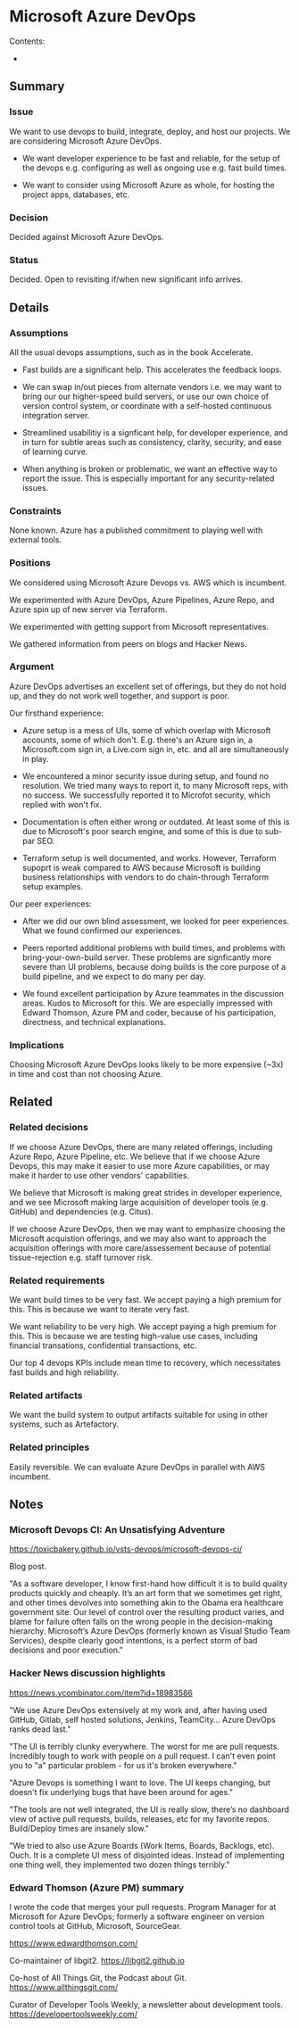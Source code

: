 # Microsoft Azure DevOps

Contents:

* [](#)


## Summary


### Issue

We want to use devops to build, integrate, deploy, and host our projects. We are considering Microsoft Azure DevOps.

  * We want developer experience to be fast and reliable, for the setup of the devops e.g. configuring as well as ongoing use e.g. fast build times.
  
  * We want to consider using Microsoft Azure as whole, for hosting the project apps, databases, etc.


### Decision

Decided against Microsoft Azure DevOps.


### Status

Decided. Open to revisiting if/when new significant info arrives.


## Details


### Assumptions

All the usual devops assumptions, such as in the book Accelerate.

  * Fast builds are a significant help. This accelerates the feedback loops.

  * We can swap in/out pieces from alternate vendors i.e. we may want to bring our our higher-speed build servers, or use our own choice of version control system, or coordinate with a self-hosted continuous integration server.
  
  * Streamlined usabilitiy is a signficant help, for developer experience, and in turn for subtle areas such as consistency, clarity, security, and ease of learning curve.

  * When anything is broken or problematic, we want an effective way to report the issue. This is especially important for any security-related issues.


### Constraints

None known. Azure has a published commitment to playing well with external tools.


### Positions

We considered using Microsoft Azure Devops vs. AWS which is incumbent.

We experimented with Azure DevOps, Azure Pipelines, Azure Repo, and Azure spin up of new server via Terraform.

We experimented with getting support from Microsoft representatives.

We gathered information from peers on blogs and Hacker News.


### Argument

Azure DevOps advertises an excellent set of offerings, but they do not hold up, and they do not work well together, and support is poor.

Our firsthand experience:

  * Azure setup is a mess of UIs, some of which overlap with Microsoft accounts, some of which don't. E.g. there's an Azure sign in, a Microsoft.com sign in, a Live.com sign in, etc. and all are simultaneously in play.

  * We encountered a minor security issue during setup, and found no resolution. We tried many ways to report it, to many Microsoft reps, with no success. We successfully reported it to Microfot security, which replied with won't fix.

  * Documentation is often either wrong or outdated. At least some of this is due to Microsoft's poor search engine, and some of this is due to sub-par SEO.
  
  * Terraform setup is well documented, and works. However, Terraform supoprt is weak compared to AWS because Microsoft is building business relationships with vendors to do chain-through Terraform setup examples.

Our peer experiences:

  * After we did our own blind assessment, we looked for peer experiences. What we found confirmed our experiences.

  * Peers reported additional problems with build times, and problems with bring-your-own-build server. These problems are signficantly more severe than UI problems, because doing builds is the core purpose of a build pipeline, and we expect to do many per day.

  * We found excellent participation by Azure teammates in the discussion areas. Kudos to Microsoft for this. We are especially impressed with Edward Thomson, Azure PM and coder, because of his participation, directness, and technical explanations.


### Implications

Choosing Microsoft Azure DevOps looks likely to be more expensive (~3x) in time and cost than not choosing Azure.


## Related


### Related decisions

If we choose Azure DevOps, there are many related offerings, including Azure Repo, Azure Pipeline, etc. We believe that if we choose Azure Devops, this may make it easier to use more Azure capabilities, or may make it harder to use other vendors' capabilities.

We believe that Microsoft is making great strides in developer experience, and we see Microsoft making large acquisition of developer tools (e.g. GitHub) and dependencies (e.g. Citus).

If we choose Azure DevOps, then we may want to emphasize choosing the Microsoft acquistion offerings, and we may also want to approach the acquisition offerings with more care/assessement because of potential tissue-rejection e.g. staff turnover risk.


### Related requirements

We want build times to be very fast. We accept paying a high premium for this. This is because we want to iterate very fast.

We want reliability to be very high. We accept paying a high premium for this. This is because we are testing high-value use cases, including financial transations, confidential transactions, etc.

Our top 4 devops KPIs include mean time to recovery, which necessitates fast builds and high reliability.


### Related artifacts

We want the build system to output artifacts suitable for using in other systems, such as Artefactory.


### Related principles

Easily reversible. We can evaluate Azure DevOps in parallel with AWS incumbent.


## Notes


### Microsoft Devops CI: An Unsatisfying Adventure

https://toxicbakery.github.io/vsts-devops/microsoft-devops-ci/

Blog post.

"As a software developer, I know first-hand how difficult it is to build quality products quickly and cheaply. It’s an art form that we sometimes get right, and other times devolves into something akin to the Obama era healthcare government site. Our level of control over the resulting product varies, and blame for failure often falls on the wrong people in the decision-making hierarchy. Microsoft’s Azure DevOps (formerly known as Visual Studio Team Services), despite clearly good intentions, is a perfect storm of bad decisions and poor execution."


### Hacker News discussion highlights

https://news.ycombinator.com/item?id=18983586

"We use Azure DevOps extensively at my work and, after having used GitHub, Gitlab, self hosted solutions, Jenkins, TeamCity... Azure DevOps ranks dead last."

"The UI is terribly clunky everywhere. The worst for me are pull requests. Incredibly tough to work with people on a pull request. I can't even point you to "a" particular problem - for us it's broken everywhere."

"Azure Devops is something I want to love. The UI keeps changing, but doesn't fix underlying bugs that have been around for ages."

"The tools are not well integrated, the UI is really slow, there’s no dashboard view of active pull requests, builds, releases, etc for my favorite repos. Build/Deploy times are insanely slow."

"We tried to also use Azure Boards (Work Items, Boards, Backlogs, etc). Ouch. It is a complete UI mess of disjointed ideas. Instead of implementing one thing well, they implemented two dozen things terribly."


### Edward Thomson (Azure PM) summary

I wrote the code that merges your pull requests. Program Manager for at Microsoft for Azure DevOps; formerly a software engineer on version control tools at GitHub, Microsoft, SourceGear.

https://www.edwardthomson.com/

Co-maintainer of libgit2. https://libgit2.github.io

Co-host of All Things Git, the Podcast about Git. https://www.allthingsgit.com/

Curator of Developer Tools Weekly, a newsletter about development tools. https://developertoolsweekly.com/
